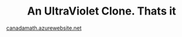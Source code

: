 <h1 align="center">An UltraViolet Clone. Thats it</h1>
<a href="canadamath.azurewebsite.net">canadamath.azurewebsite.net</a>